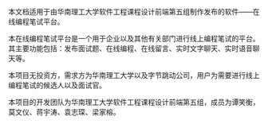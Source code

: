 本文档适用于由华南理工大学软件工程课程设计前端第五组制作发布的软件——在线编程笔试平台。

本在线编程笔试平台是一个用于企业以及其他有关部门进行线上编程笔试的平台。其主要功能包括：发布面试题、在线编程、在线留言、实时文字聊天、实时语音聊天等。

本项目无投资方，需求方为华南理工大学以及字节跳动公司，用户为需要进行线上编程笔试的候选人以及面试官。

本项目的开发团队为华南理工大学软件工程课程设计前端第五组，成员为谭笑衡，莫文仪、蒋宇涛、袁志琛、梁家榕。